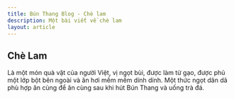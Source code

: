 ```yaml
---
title: Bún Thang Blog - Chè lam
description: Một bài viết về chè lam
layout: article
---
```


## Chè Lam

Là một món quà vặt của người Việt, vị ngọt bùi, được làm từ gạo, được phủ một lớp bột bên ngoài
và ăn hơi mềm mềm dính dính. Một thức ngọt dân dã phù hợp ăn cùng để ăn cùng sau khi hút Bún
Thang và uống trà đá.
